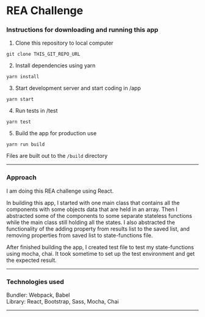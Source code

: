 # REA Challenge

### Instructions for downloading and running this app

1. Clone this repository to local computer  

```
git clone THIS_GIT_REPO_URL
```

2. Install dependencies using yarn

```
yarn install
```

3. Start development server and start coding in /app
```
yarn start
```

4. Run tests in /test
```
yarn test
```

5. Build the app for production use
```
yarn run build
```

Files are built out to the `/build` directory

---
### Approach

I am doing this REA challenge using React. 

In building this app, I started with one main class that contains all the components with some objects data that are held in an array. Then I abstracted some of the components to some separate stateless functions while the main class still holding all the states. I also abstracted the functionality of the adding property from results list to the saved list, and removing properties from saved list to state-functions file.

After finished building the app, I created test file to test my state-functions using mocha, chai. It took sometime to set up the test environment and get the expected result.


---

### Technologies used

Bundler: Webpack, Babel  
Library: React, Bootstrap, Sass, Mocha, Chai

---
